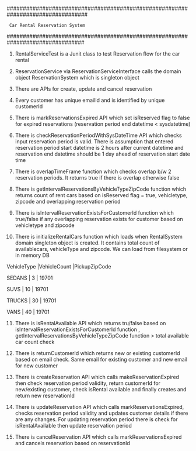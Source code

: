 #################################################################################
     
     Car Rental Reservation System

################################################################################
1. RentalServiceTest is a Junit class to test Reservation flow for the car rental

2. ReservationService via  ReservationServiceInterface calls the domain object ReservationSystem which is singleton object

3. There are APIs for create, update and cancel reservation

4. Every customer has unique emailId  and is identified by unique customerId

5. There is markReservationsExpired API which set isReserved flag to false for expired reservations (reservation period end datetime < sysdatetime)

6. There is checkReservationPeriodWithSysDateTime API which checks input reservation period is valid. There is assumption that entered reservation period start  datetime is 2 hours after current datetime and
reservation end datetime should be 1 day ahead of reservation start date time

7. There is overlapTimeFrame function  which checks overlap b/w 2 reservation periods. It returns true if there is overlap otherwise false

8. There is getIntervalReservationsByVehicleTypeZipCode function which returns count of rent cars based on isReserved flag = true, vehicletype, zipcode and overlapping reservation period

9. There is isIntervalReservationExistsForCustomerId function which true/false if any overlapping reservation exists for customer based on vehicletype and zipcode

10. There is initializeRentalCars function which loads  when RentalSystem domain singleton object is created. It contains total count of availablecars, vehicleType and zipcode. We can load from filesystem or in memory DB

VehicleType |VehicleCount |PickupZipCode

  SEDANS	  | 3 		 | 19701
  
  SUVS      | 10		 | 19701
  
  TRUCKS    | 30		 | 19701
  
  VANS      | 40		 | 19701

11. There is isRentalAvailable API which returns tru/false based on isIntervalReservationExistsForCustomerId function , getIntervalReservationsByVehicleTypeZipCode function > total available car count check

12. There is returnCustomerId which returns new or existing customerId based on email check. Same email for existing customer and new email for new customer

13. There is createReservation API which calls makeReservationExpired then check reservation period validity, return customerId for new/existing customer, check isRental available and finally creates and return new reservationId

14. There is updateReservation API which calls markReservationsExpired, checks reservation period validity and updates customer details if there are any changes. For updating reservation period there is check for isRentalAvailable then update reservation period

15. There is cancelReservation API which calls markReservationsExpired and cancels reservation based on reservationId
